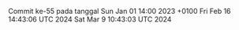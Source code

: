 Commit ke-55 pada tanggal Sun Jan 01 14:00 2023 +0100
Fri Feb 16 14:43:06 UTC 2024
Sat Mar  9 10:43:03 UTC 2024
